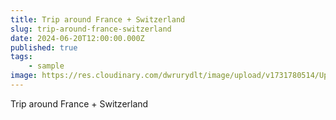 ```yaml
---
title: Trip around France + Switzerland
slug: trip-around-france-switzerland
date: 2024-06-20T12:00:00.000Z
published: true
tags:
    - sample
image: https://res.cloudinary.com/dwrurydlt/image/upload/v1731780514/Updates/Toronto_n9vucr.webp
---
```


Trip around France + Switzerland
